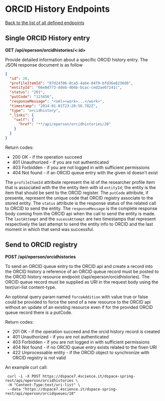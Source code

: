 # ORCID History Endpoints
[Back to the list of all defined endpoints](endpoints.md)

## Single ORCID History entry
**GET /api/eperson/orcidhistories/<:id>**

Provide detailed information about a specific ORCID history entry. The JSON response document is as follow
```json
{
  "id": 20,
  "profileItemId": "87d24f06-0ca5-4abe-84f9-bfd36a8236d8",
  "entityId": "66e0d773-ddeb-4b6b-bcac-ced2ae67141c",
  "status": "201",
  "putCode": "123456",
  "responseMessage": "<xml><work>...</work>",
  "timestamp": "2014-01-01T23:28:56.782Z", 
  "type": "orcidhistory",
  "_links": {
    "self": {
      "href": "**/api/eperson/orcidhistories/20"
    }
  }
}
```

Return codes:
* 200 OK - if the operation succeed
* 401 Unauthorized - if you are not authenticated
* 403 Forbidden - if you are not logged in with sufficient permissions
* 404 Not found - if an ORCID queue entry with the given id doesn't exist

The `profileItemId` attribute represent the id of the researcher profile item that is associated with the the entity item with id `entityId`; the entity is the item that should be sent to the ORCID register. The `putCode` attribute, if presente, represent the unique code that ORCID registry associate to the stored entity. The `status` attribute is the response status of the related call to ORCID to send the entity. The `responseMessage` is the complete response body coming from the ORCID api when the call to send the entity is made. The `lastAttempt` and the `sucessAttempt` are two timestamps that represent respectively the last attempt to send the entity info to ORCID and the last moment in which that send was successful.

## Send to ORCID registry
**POST /api/eperson/orcidhistories**

To send an ORCID queue entry to the ORCID api and create a record into the ORCID history a reference of an ORCID queue record must be posted to the ORCID history resource endpoint (/api/eperson/orcidhistories). The ORCID queue record must be supplied as URI in the request body using the text/uri-list content-type.

An optional query param named `forceAddition` with value true or false could be provided to force the send of a new resource to the ORCID api without an update of an existing resource even if for the provided ORCID queue record there is a putCode.

Return codes:
* 201 OK - if the operation succeed and the orcid history record is created
* 401 Unauthorized - if you are not authenticated
* 403 Forbidden - if you are not logged in with sufficient permissions
* 404 Not found - if no ORCID queue entry exists related to the fiven URI
* 422 Unprocessable entity - if the ORCID object to synchronize with ORCID registry is not valid

An example curl call:
```
 curl -i -X POST https://dspace7.4science.it/dspace-spring-rest/api/eperson/orcidhistories \
 -H "Content-Type:text/uri-list" \
 --data "https://dspace7.4science.it/dspace-spring-rest/api/eperson/orcidqueues/10"
```
